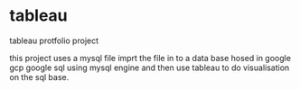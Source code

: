 # tableau
tableau protfolio project

this project uses a mysql file imprt the file in to a data base hosed in google gcp google sql using mysql engine and then use tableau to do visualisation on the sql
base.
